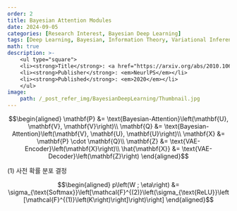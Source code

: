 ```yaml
---
order: 2
title: Bayesian Attention Modules
date: 2024-09-05
categories: [Research Interest, Bayesian Deep Learning]
tags: [Deep Learning, Bayesian, Information Theory, Variational Inference]
math: true
description: >-
    <ul type="square">
    <li><strong>Title</strong>: <a href="https://arxiv.org/abs/2010.10604"><code>Bayesian Attention Modules</code></a></li>
    <li><strong>Publisher</strong>: <em>NeurlPS</em></li>
    <li><strong>Published</strong>: <em>2020</em></li>
    </ul>
image:
    path: /_post_refer_img/BayesianDeepLearning/Thumbnail.jpg
---
```


$$\begin{aligned}
\mathbf{P} &= \text{Bayesian-Attention}\left(\mathbf{U}, \mathbf{V}, \mathbf{V}\right)\\
\mathbf{Q} &= \text{Bayesian-Attention}\left(\mathbf{V}, \mathbf{U}, \mathbf{U}\right)\\
\mathbf{X} &= \mathbf{P} \cdot \mathbf{Q}\\
\mathbf{Z} &= \text{VAE-Encoder}\left(\mathbf{X}\right)\\
\hat{\mathbf{X}} &= \text{VAE-Decoder}\left(\mathbf{Z}\right)
\end{aligned}$$



(1) 사전 확률 분포 결정

$$\begin{aligned}
p\left(W ; \eta\right)
&= \sigma_{\text{Softmax}}\left[\mathcal{F}^{(2)}\left(\sigma_{\text{ReLU}}\left[\mathcal{F}^{(1)}\left(K\right)\right]\right)\right]
\end{aligned}$$